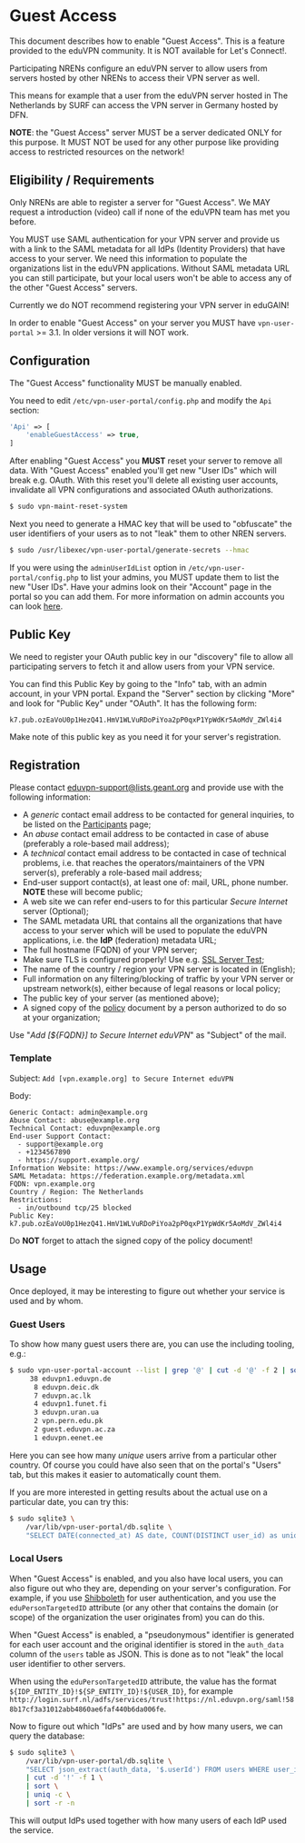 # Guest Access

This document describes how to enable "Guest Access". This is a feature 
provided to the eduVPN community. It is NOT available for Let's Connect!.

Participating NRENs configure an eduVPN server to allow users from 
servers hosted by other NRENs to access their VPN server as well. 

This means for example that a user from the eduVPN server hosted in The
Netherlands by SURF can access the VPN server in Germany hosted by DFN.

**NOTE**: the "Guest Access" server MUST be a server dedicated ONLY for 
this purpose. It MUST NOT be used for any other purpose like providing 
access to restricted resources on the network!

## Eligibility / Requirements

Only NRENs are able to register a server for "Guest Access". We MAY request a
introduction (video) call if none of the eduVPN team has met you before.

You MUST use SAML authentication for your VPN server and provide us 
with a link to the SAML metadata for all IdPs (Identity Providers) that
have access to your server. We need this information to populate the 
organizations list in the eduVPN applications. Without SAML
metadata URL you can still participate, but your local users won't be
able to access any of the other "Guest Access" servers.

Currently we do NOT recommend registering your VPN server in eduGAIN!

In order to enable "Guest Access" on your server you MUST have 
`vpn-user-portal` >= 3.1. In older versions it will NOT work.

## Configuration

The "Guest Access" functionality MUST be manually enabled.

You need to edit `/etc/vpn-user-portal/config.php` and modify the `Api` 
section:

```php
'Api' => [
	'enableGuestAccess' => true,
]
```

After enabling "Guest Access" you **MUST** reset your server to remove all 
data. With "Guest Access" enabled you'll get new "User IDs" which will break
e.g. OAuth. With this reset you'll delete all existing user accounts, 
invalidate all VPN configurations and associated OAuth authorizations.

```bash
$ sudo vpn-maint-reset-system
```

Next you need to generate a HMAC key that will be used to "obfuscate" the user 
identifiers of your users as to not "leak" them to other NREN servers.

```bash
$ sudo /usr/libexec/vpn-user-portal/generate-secrets --hmac
```

If you were using the `adminUserIdList` option in 
`/etc/vpn-user-portal/config.php` to list your admins, you MUST update them to 
list the new "User IDs". Have your admins look on their "Account" page in the
portal so you can add them. For more information on admin accounts you can 
look [here](PORTAL_ADMIN.md).

## Public Key

We need to register your OAuth public key in our "discovery" file 
to allow all participating servers to fetch it and allow users from
your VPN service.

You can find this Public Key by going to the "Info" tab,  with an admin 
account, in your VPN portal. Expand the "Server" section by clicking "More" and 
look for "Public Key" under "OAuth". It has the following form:

```
k7.pub.ozEaVoU0p1HezQ41.HmV1WLVuRDoPiYoa2pP0qxP1YpWdKr5AoMdV_ZWl4i4
```

Make note of this public key as you need it for your server's registration.

## Registration

Please contact 
[eduvpn-support@lists.geant.org](mailto:eduvpn-support@lists.geant.org) and 
provide use with the following information:

* A *generic* contact email address to be contacted for general inquiries, to 
  be listed on the [Participants](https://www.eduvpn.org/countries/) page;
* An *abuse* contact email address to be contacted in case of abuse (preferably 
  a role-based mail address);
* A *technical* contact email address to be contacted in case of technical 
  problems, i.e. that reaches the operators/maintainers of the VPN server(s), 
  preferably a role-based mail address;
* End-user support contact(s), at least one of: mail, URL, phone number.
  **NOTE** these will become public;
* A web site we can refer end-users to for this particular _Secure Internet_ 
  server (Optional);
* The SAML metadata URL that contains all the organizations that have access 
  to your server which will be used to populate the eduVPN applications, i.e. 
  the **IdP** (federation) metadata URL;
* The full hostname (FQDN) of your VPN server;
* Make sure TLS is configured properly! Use e.g. 
  [SSL Server Test](https://www.ssllabs.com/ssltest/);
* The name of the country / region your VPN server is located in (English);
* Full information on any filtering/blocking of traffic by your VPN server or 
  upstream network(s), either because of legal reasons or local policy;
* The public key of your server (as mentioned above);
* A signed copy of the 
  [policy](https://eduvpn.org/wp-content/uploads/2019/11/eduVPN_Compliance_Statement_1.0-1.pdf)
  document by a person authorized to do so at your organization;

Use "_Add [${FQDN}] to Secure Internet eduVPN_" as "Subject" of the mail.
  
### Template

Subject: `Add [vpn.example.org] to Secure Internet eduVPN`

Body:
```
Generic Contact: admin@example.org
Abuse Contact: abuse@example.org
Technical Contact: eduvpn@example.org
End-user Support Contact: 
  - support@example.org
  - +1234567890
  - https://support.example.org/
Information Website: https://www.example.org/services/eduvpn
SAML Metadata: https://federation.example.org/metadata.xml
FQDN: vpn.example.org
Country / Region: The Netherlands
Restrictions: 
  - in/outbound tcp/25 blocked
Public Key: k7.pub.ozEaVoU0p1HezQ41.HmV1WLVuRDoPiYoa2pP0qxP1YpWdKr5AoMdV_ZWl4i4
```

Do **NOT** forget to attach the signed copy of the policy document!

## Usage

Once deployed, it may be interesting to figure out whether your service is used
and by whom.

### Guest Users

To show how many guest users there are, you can use the including tooling, 
e.g.:

```bash
$ sudo vpn-user-portal-account --list | grep '@' | cut -d '@' -f 2 | sort | uniq -c | sort -n -r
     38 eduvpn1.eduvpn.de
      8 eduvpn.deic.dk
      7 eduvpn.ac.lk
      4 eduvpn1.funet.fi
      3 eduvpn.uran.ua
      2 vpn.pern.edu.pk
      2 guest.eduvpn.ac.za
      1 eduvpn.eenet.ee
```

Here you can see how many *unique* users arrive from a particular other 
country. Of course you could have also seen that on the portal's "Users" tab, 
but this makes it easier to automatically count them.

If you are more interested in getting results about the actual use on a 
particular date, you can try this:

```bash
$ sudo sqlite3 \
    /var/lib/vpn-user-portal/db.sqlite \
    "SELECT DATE(connected_at) AS date, COUNT(DISTINCT user_id) as unique_guest_user_count FROM connection_log WHERE user_id LIKE '%@%' GROUP BY date ORDER BY connected_at"
```

### Local Users

When "Guest Access" is enabled, and you also have local users, you can also 
figure out who they are, depending on your server's configuration. For example,
if you use [Shibboleth](SHIBBOLETH_SP.md) for user authentication, and you use 
the `eduPersonTargetedID` attribute (or any other that contains the domain 
(or scope) of the organization the user originates from) you can do this.

When "Guest Access" is enabled, a "pseudonymous" identifier is generated for 
each user account and the original identifier is stored in the `auth_data` 
column of the `users` table as JSON. This is done as to not "leak" the local 
user identifier to other servers.

When using the `eduPersonTargetedID` attribute, the value has the format 
`${IDP_ENTITY_ID}!${SP_ENTITY_ID}!${USER_ID}`, for example 
`http://login.surf.nl/adfs/services/trust!https://nl.eduvpn.org/saml!588b17cf3a31012abb4860ae6faf440b6da006fe`.

Now to figure out which "IdPs" are used and by how many users, we can query 
the database:

```bash
$ sudo sqlite3 \
    /var/lib/vpn-user-portal/db.sqlite \
    "SELECT json_extract(auth_data, '$.userId') FROM users WHERE user_id NOT LIKE '%@%'" \
    | cut -d '!' -f 1 \
    | sort \
    | uniq -c \
    | sort -r -n
```

This will output IdPs used together with how many users of each IdP used the 
service.
